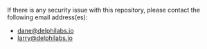 If there is any security issue with this repository, please contact the following email address(es):

- dane@delphilabs.io
- larry@delphilabs.io
